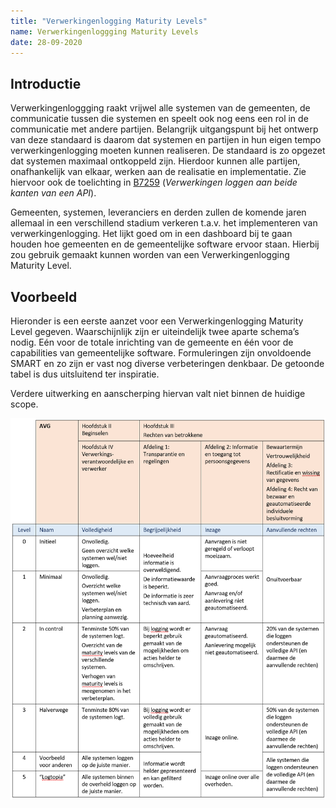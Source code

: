 ```yaml
---
title: "Verwerkingenlogging Maturity Levels"
name: Verwerkingenloggging Maturity Levels
date: 28-09-2020
---
```


## Introductie
Verwerkingenloggging raakt vrijwel alle systemen van de gemeenten, de communicatie tussen die systemen en speelt ook nog eens een rol in de communicatie met andere partijen. Belangrijk uitgangspunt bij het ontwerp van deze standaard is daarom dat systemen en partijen in hun eigen tempo verwerkingenlogging moeten kunnen realiseren.
De standaard is zo opgezet dat systemen maximaal ontkoppeld zijn. Hierdoor kunnen alle partijen, onafhankelijk van elkaar, werken aan de realisatie en implementatie. Zie hiervoor ook de toelichting in [B7259](./ontwerp/artefacten/7259.md) (*Verwerkingen loggen aan beide kanten van een API*). 

Gemeenten, systemen, leveranciers en derden zullen de komende jaren allemaal in een verschillend stadium verkeren t.a.v. het implementeren van verwerkingenlogging. Het lijkt goed om in een dashboard bij te gaan houden hoe gemeenten en de gemeentelijke software ervoor staan. Hierbij zou gebruik gemaakt kunnen worden van een Verwerkingenlogging Maturity Level.

## Voorbeeld
Hieronder is een eerste aanzet voor een Verwerkingenlogging Maturity Level gegeven.
Waarschijnlijk zijn er uiteindelijk twee aparte schema’s nodig. Eén voor de totale inrichting van de gemeente en één voor de capabilities van gemeentelijke software. Formuleringen zijn onvoldoende SMART en zo zijn er vast nog diverse verbeteringen denkbaar. De getoonde tabel is dus uitsluitend ter inspiratie.

Verdere uitwerking en aanscherping hiervan valt niet binnen de huidige scope.

<img src="./_assets/lml.png" alt="Verwerkingenlogging Maturity Levels" width="600"/>

